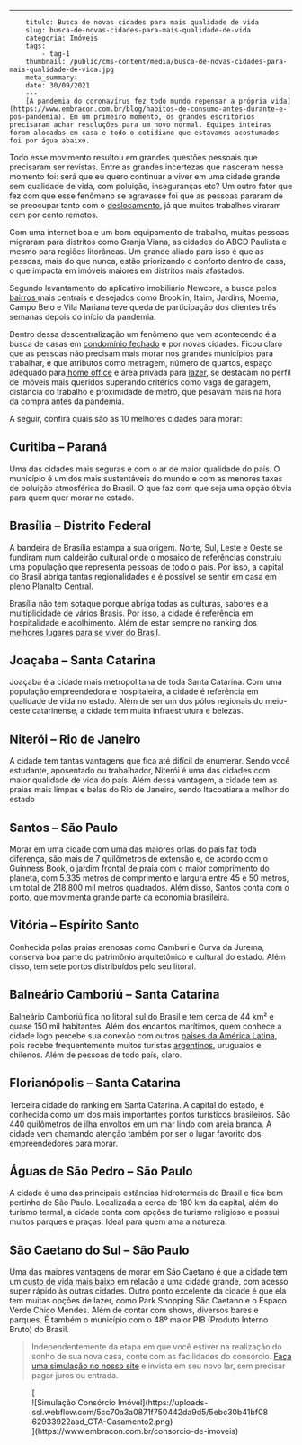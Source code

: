 ---
        titulo: Busca de novas cidades para mais qualidade de vida
        slug: busca-de-novas-cidades-para-mais-qualidade-de-vida
        categoria: Imóveis
        tags:
            - tag-1
        thumbnail: /public/cms-content/media/busca-de-novas-cidades-para-mais-qualidade-de-vida.jpg
        meta_summary: 
        date: 30/09/2021
        ---
        [A pandemia do coronavírus fez todo mundo repensar a própria vida](https://www.embracon.com.br/blog/habitos-de-consumo-antes-durante-e-pos-pandemia). Em um primeiro momento, os grandes escritórios precisaram achar resoluções para um novo normal. Equipes inteiras foram alocadas em casa e todo o cotidiano que estávamos acostumados foi por água abaixo.

Todo esse movimento resultou em grandes questões pessoais que precisaram ser revistas. Entre as grandes incertezas que nasceram nesse momento foi: será que eu quero continuar a viver em uma cidade grande sem qualidade de vida, com poluição, inseguranças etc? Um outro fator que fez com que esse fenômeno se agravasse foi que as pessoas pararam de se preocupar tanto com o [deslocamento](https://www.embracon.com.br/blog/8-motivos-para-voce-morar-perto-do-trabalho), já que muitos trabalhos viraram cem por cento remotos.

Com uma internet boa e um bom equipamento de trabalho, muitas pessoas migraram para distritos como Granja Viana, as cidades do ABCD Paulista e mesmo para regiões litorâneas. Um grande aliado para isso é que as pessoas, mais do que nunca, estão priorizando o conforto dentro de casa, o que impacta em imóveis maiores em distritos mais afastados.

Segundo levantamento do aplicativo imobiliário Newcore, a busca pelos [bairros ](https://www.embracon.com.br/blog/saiba-o-que-considerar-ao-escolher-um-bairro-para-morar)mais centrais e desejados como Brooklin, Itaim, Jardins, Moema, Campo Belo e Vila Mariana teve queda de participação dos clientes três semanas depois do início da pandemia.

Dentro dessa descentralização um fenômeno que vem acontecendo é a busca de casas em [condomínio fechado](https://www.embracon.com.br/blog/casa-em-condominio-fechado-quando-e-porque-fazer-esse-investimento) e por novas cidades. Ficou claro que as pessoas não precisam mais morar nos grandes municípios para trabalhar, e que atributos como metragem, número de quartos, espaço adequado para[ home office](https://www.embracon.com.br/blog/home-office-5-dicas-para-manter-o-cantinho-de-trabalho-organizado) e área privada para [lazer](https://www.embracon.com.br/blog/o-que-nao-pode-faltar-na-area-externa-da-casa-para-garantir-o-lazer-da-familia), se destacam no perfil de imóveis mais queridos superando critérios como vaga de garagem, distância do trabalho e proximidade de metrô, que pesavam mais na hora da compra antes da pandemia.

A seguir, confira quais são as 10 melhores cidades para morar:

Curitiba – Paraná
-----------------

Uma das cidades mais seguras e com o ar de maior qualidade do país. O município é um dos mais sustentáveis do mundo e com as menores taxas de poluição atmosférica do Brasil. O que faz com que seja uma opção óbvia para quem quer morar no estado.

Brasília – Distrito Federal
---------------------------

A bandeira de Brasília estampa a sua origem. Norte, Sul, Leste e Oeste se fundiram num caldeirão cultural onde o mosaico de referências construiu uma população que representa pessoas de todo o país. Por isso, a capital do Brasil abriga tantas regionalidades e é possível se sentir em casa em pleno Planalto Central.

Brasília não tem sotaque porque abriga todas as culturas, sabores e a multiplicidade de vários Brasis. Por isso, a cidade é referência em hospitalidade e acolhimento. Além de estar sempre no ranking dos [melhores lugares para se viver do Brasil](https://www.embracon.com.br/blog/conheca-as-melhores-cidades-para-se-viver-no-brasil).

Joaçaba – Santa Catarina
------------------------

Joaçaba é a cidade mais metropolitana de toda Santa Catarina. Com uma população empreendedora e hospitaleira, a cidade é referência em qualidade de vida no estado. Além de ser um dos pólos regionais do meio-oeste catarinense, a cidade tem muita infraestrutura e belezas.

Niterói – Rio de Janeiro
------------------------

A cidade tem tantas vantagens que fica até difícil de enumerar. Sendo você estudante, aposentado ou trabalhador, Niterói é uma das cidades com maior qualidade de vida do país. Além dessa vantagem, a cidade tem as praias mais limpas e belas do Rio de Janeiro, sendo Itacoatiara a melhor do estado

Santos – São Paulo
------------------

Morar em uma cidade com uma das maiores orlas do país faz toda diferença, são mais de 7 quilômetros de extensão e, de acordo com o Guinness Book, o jardim frontal de praia com o maior comprimento do planeta, com 5.335 metros de comprimento e largura entre 45 e 50 metros, um total de 218.800 mil metros quadrados. Além disso, Santos conta com o porto, que movimenta grande parte da economia brasileira.

Vitória – Espírito Santo
------------------------

Conhecida pelas praias arenosas como Camburi e Curva da Jurema, conserva boa parte do patrimônio arquitetônico e cultural do estado. Além disso, tem sete portos distribuídos pelo seu litoral.

Balneário Camboriú – Santa Catarina
-----------------------------------

Balneário Camboriú fica no litoral sul do Brasil e tem cerca de 44 km² e quase 150 mil habitantes. Além dos encantos marítimos, quem conhece a cidade logo percebe sua conexão com outros [países da América Latina](https://www.embracon.com.br/blog/os-melhores-destinos-de-viagem-na-america-do-sul), pois recebe frequentemente muitos turistas [argentinos](https://www.embracon.com.br/blog/veja-4-razoes-para-viajar-para-a-argentina-nas-suas-proximas-ferias), uruguaios e chilenos. Além de pessoas de todo país, claro.

Florianópolis – Santa Catarina
------------------------------

Terceira cidade do ranking em Santa Catarina. A capital do estado, é conhecida como um dos mais importantes pontos turísticos brasileiros. São 440 quilômetros de ilha envoltos em um mar lindo com areia branca. A cidade vem chamando atenção também por ser o lugar favorito dos empreendedores para morar.

Águas de São Pedro – São Paulo
------------------------------

A cidade é uma das principais estâncias hidrotermais do Brasil e fica bem pertinho de São Paulo. Localizada a cerca de 180 km da capital, além do turismo termal, a cidade conta com opções de turismo religioso e possui muitos parques e praças. Ideal para quem ama a natureza.

São Caetano do Sul – São Paulo
------------------------------

Uma das maiores vantagens de morar em São Caetano é que a cidade tem um [custo de vida mais baixo](https://www.embracon.com.br/blog/melhores-cidades-para-viver-com-valores-de-metro-quadrado) em relação a uma cidade grande, com acesso super rápido às outras cidades. Outro ponto excelente da cidade é que ela tem muitas opções de lazer, como Park Shopping São Caetano e o Espaço Verde Chico Mendes. Além de contar com shows, diversos bares e parques. É também o município com o 48º maior PIB (Produto Interno Bruto) do Brasil.

> Independentemente da etapa em que você estiver na realização do sonho de sua nova casa, conte com as facilidades do consórcio. [Faça uma simulação no nosso site](https://www.embracon.com.br/consorcio-de-imoveis) e invista em seu novo lar, sem precisar pagar juros ou entrada.

<figure class="w-richtext-figure-type-image w-richtext-align-center">[<div>![Simulação Consórcio Imóvel](https://uploads-ssl.webflow.com/5cc70a3a0871f750442da9d5/5ebc30b41bf0862933922aad_CTA-Casamento2.png)</div>](https://www.embracon.com.br/consorcio-de-imoveis)</figure>‍
        